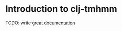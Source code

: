 # Introduction to clj-tmhmm

TODO: write [great documentation](http://jacobian.org/writing/what-to-write/)
